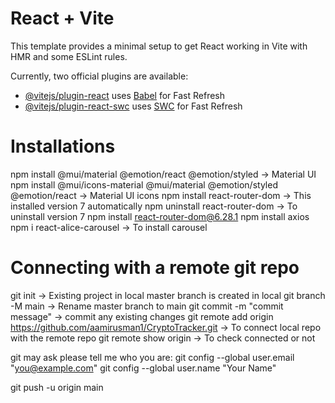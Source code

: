# React + Vite

This template provides a minimal setup to get React working in Vite with HMR and some ESLint rules.

Currently, two official plugins are available:

- [@vitejs/plugin-react](https://github.com/vitejs/vite-plugin-react/blob/main/packages/plugin-react/README.md) uses [Babel](https://babeljs.io/) for Fast Refresh
- [@vitejs/plugin-react-swc](https://github.com/vitejs/vite-plugin-react-swc) uses [SWC](https://swc.rs/) for Fast Refresh

# Installations

npm install @mui/material @emotion/react @emotion/styled -> Material UI
npm install @mui/icons-material @mui/material @emotion/styled @emotion/react -> Material UI icons
npm install react-router-dom -> This installed version 7 automatically
npm uninstall react-router-dom -> To uninstall version 7
npm install react-router-dom@6.28.1
npm install axios
npm i react-alice-carousel -> To install carousel

# Connecting with a remote git repo

git init -> Existing project in local
master branch is created in local
git branch -M main -> Rename master branch to main
git commit -m "commit message" -> commit any existing changes
git remote add origin https://github.com/aamirusman1/CryptoTracker.git -> To connect local repo with the remote repo
git remote show origin -> To check connected or not

git may ask please tell me who you are:
git config --global user.email "you@example.com"
git config --global user.name "Your Name"

git push -u origin main
